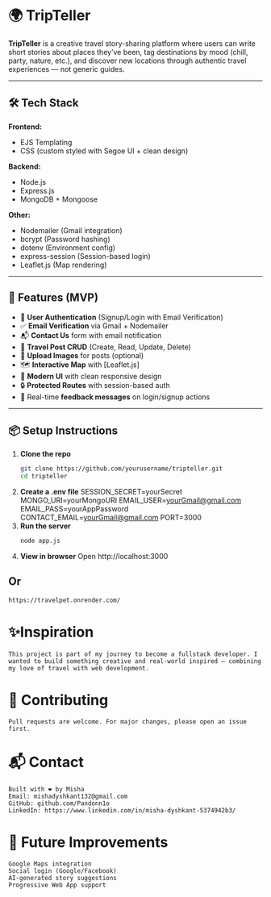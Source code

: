 # 🌍 TripTeller

**TripTeller** is a creative travel story-sharing platform where users can write short stories about places they’ve been, tag destinations by mood (chill, party, nature, etc.), and discover new locations through authentic travel experiences — not generic guides.

---

## 🛠️ Tech Stack

**Frontend:**
- EJS Templating
- CSS (custom styled with Segoe UI + clean design)

**Backend:**
- Node.js
- Express.js
- MongoDB + Mongoose

**Other:**
- Nodemailer (Gmail integration)
- bcrypt (Password hashing)
- dotenv (Environment config)
- express-session (Session-based login)
- Leaflet.js (Map rendering)

---

## 🚀 Features (MVP)

- 🔐 **User Authentication** (Signup/Login with Email Verification)
- ✅ **Email Verification** via Gmail + Nodemailer
- 📬 **Contact Us** form with email notification
- 🧳 **Travel Post CRUD** (Create, Read, Update, Delete)
- 📸 **Upload Images** for posts (optional)
- 🗺️ **Interactive Map** with [Leaflet.js]
- 🎨 **Modern UI** with clean responsive design
- 🔒 **Protected Routes** with session-based auth
- 📨 Real-time **feedback messages** on login/signup actions

---

## 📦 Setup Instructions

1. **Clone the repo**
    ```bash
    git clone https://github.com/yourusername/tripteller.git
    cd tripteller
2. **Create a .env file**
    SESSION_SECRET=yourSecret
    MONGO_URI=yourMongoURI
    EMAIL_USER=yourGmail@gmail.com
    EMAIL_PASS=yourAppPassword
    CONTACT_EMAIL=yourGmail@gmail.com
    PORT=3000
3.  **Run the server**
    ```bash
    node app.js
4.  **View in browser**
    Open http://localhost:3000
##  **Or**

    https://travelpet.onrender.com/

#   ✨Inspiration
    This project is part of my journey to become a fullstack developer. I wanted to build something creative and real-world inspired — combining my love of travel with web development.

#   🤝 Contributing
    Pull requests are welcome. For major changes, please open an issue first.

# 📬 Contact
    Built with ❤️ by Misha
    Email: mishadyshkant132@gmail.com
    GitHub: github.com/Pandonn1o
    LinkedIn: https://www.linkedin.com/in/misha-dyshkant-5374942b3/


# 🧭 Future Improvements
    Google Maps integration
    Social login (Google/Facebook)
    AI-generated story suggestions
    Progressive Web App support